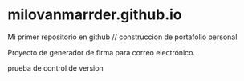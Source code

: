 # milovanmarrder.github.io
Mi primer repositorio en github // construccion de portafolio personal

Proyecto de generador de firma para correo electrónico.


prueba de control de version